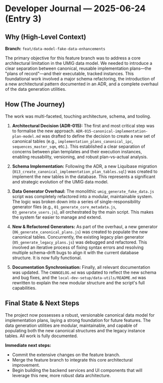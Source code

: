 # Developer Journal — 2025-06-24 (Entry 3)

## Why (High-Level Context)

**Branch:** `feat/data-model-fake-data-enhancements`

The primary objective for this feature branch was to address a core architectural limitation in the UMIG data model. We needed to introduce a clear separation between canonical, reusable implementation plans—the "plans of record"—and their executable, tracked instances. This foundational work involved a major schema refactoring, the introduction of a new architectural pattern documented in an ADR, and a complete overhaul of the data generation utilities.

## How (The Journey)

The work was multi-faceted, touching architecture, schema, and tooling.

1. **Architectural Decision (ADR-015):** The first and most critical step was to formalise the new approach. `ADR-015-canonical-implementation-plan-model.md` was drafted to define the decision to create a new set of canonical tables (e.g., `implementation_plans_canonical_ipc`, `sequences_master_sqm`, etc.). This established a clear separation of concerns between plan templates and their execution instances, enabling reusability, versioning, and robust plan-vs-actual analysis.

2. **Schema Implementation:** Following the ADR, a new Liquibase migration (`013_create_canonical_implementation_plan_tables.sql`) was created to implement the new tables in the database. This represents a significant and strategic evolution of the UMIG data model.

3. **Data Generator Overhaul:** The monolithic `umig_generate_fake_data.js` script was completely refactored into a modular, maintainable system. The logic was broken down into a series of single-responsibility generator files (e.g., `01_generate_core_metadata.js`, `03_generate_users.js`), all orchestrated by the main script. This makes the system far easier to manage and extend.

4. **New & Refactored Generators:** As part of the overhaul, a new generator (`06_generate_canonical_plans.js`) was created to populate the new canonical tables. Concurrently, the existing legacy plan generator (`05_generate_legacy_plans.js`) was debugged and refactored. This involved an iterative process of fixing syntax errors and resolving multiple schema-drift bugs to align it with the current database structure. It is now fully functional.

5. **Documentation Synchronisation:** Finally, all relevant documentation was updated. The `CHANGELOG.md` was updated to reflect the new schema and bug fixes, and the `local-dev-setup/data-utils/README.md` was rewritten to explain the new modular structure and the script's full capabilities.

## Final State & Next Steps

The project now possesses a robust, versionable canonical data model for implementation plans, laying a strong foundation for future features. The data generation utilities are modular, maintainable, and capable of populating both the new canonical structures and the legacy instance tables. All work is fully documented.

**Immediate next steps:**
- Commit the extensive changes on the feature branch.
- Merge the feature branch to integrate this core architectural improvement.
- Begin building the backend services and UI components that will leverage this new, more robust data architecture.